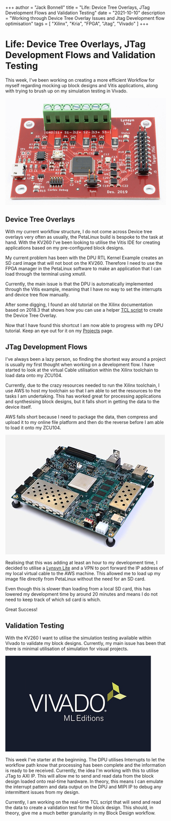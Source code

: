 +++
author = "Jack Bonnell"
title = "Life: Device Tree Overlays, JTag Development Flows and Validation Testing"
date = "2021-10-10"
description = "Working through Device Tree Overlay Issues and Jtag Development flow optimisation"
tags = [
    "Xilinx",
    "Kria",
    "FPGA",
    "Jtag",
    "Vivado"
]
+++

# Life: Device Tree Overlays, JTag Development Flows and Validation Testing

This week, I've been working on creating a more efficient Workflow for myself regarding mocking up block designs and Vitis applications, along with trying to brush up on my simulation testing in Vivado.

![Lynsyn Lite](/img/lynsyn_lite.jpg)

## Device Tree Overlays

With my current workflow structure, I do not come across Device tree overlays very often as usually, the PetaLinux build is bespoke to the task at hand. With the KV260 I've been looking to utilise the Vitis IDE for creating applications based on my pre-configured block designs.

My current problem has been with the DPU RTL Kernel Example creates an SD card image that will not boot on the KV260. Therefore I need to use the FPGA manager in the PetaLinux software to make an application that I can load through the terminal using xmutil.

Currently, the main issue is that the DPU is automatically implemented through the Vitis example, meaning that I have no way to set the interrupts and device tree flow manually.

After some digging, I found an old tutorial on the Xilinx documentation based on 2018.3 that shows how you can use a helper [TCL script] to create the Device Tree Overlay.

Now that I have found this shortcut I am now able to progress with my DPU tutorial. Keep an eye out for it on my [Projects] page.

## JTag Development Flows

I've always been a lazy person, so finding the shortest way around a project is usually my first thought when working on a development flow. I have started to look at the virtual Cable utilisation within the Xilinx toolchain to load data onto my ZCU104.

Currently, due to the crazy resources needed to run the Xilinx toolchain, I use AWS to host my toolchain so that I am able to set the resources to the tasks I am undertaking. This has worked great for processing applications and synthesising block designs, but it falls short in getting the data to the device itself.

AWS falls short because I need to package the data, then compress and upload it to my online file platform and then do the reverse before I am able to load it onto my ZCU104.

![ZCU104](/img/zcu104.jpg)

Realising that this was adding at least an hour to my development time, I decided to utilise a [Lynsyn Lite] and a VPN to port forward the IP address of my local virtual cable to the AWS machine. This allowed me to load up my image file directly from PetaLinux without the need for an SD card.

Even though this is slower than loading from a local SD card, this has lowered my development time by around 20 minutes and means I do not need to keep track of which sd card is which.

Great Success! 

## Validation Testing

With the KV260 I want to utilise the simulation testing available within Vivado to validate my block designs. Currently, my main issue has been that there is minimal utilisation of simulation for visual projects.

![Vivado ML](/img/vivado.png)

This week I've starter at the beginning. The DPU utilises Interrupts to let the workflow path know that processing has been complete and the information is ready to be received. Currently, the idea I'm working with this to utilise JTag to AXI IP. This will allow me to send and read data from the block design loaded onto real-time hardware. In theory, this means I can emulate the interrupt pattern and data output on the DPU and MIPI IP to debug any intermittent issues from my design.

Currently, I am working on the real-time TCL script that will send and read the data to create a validation test for the block design. This should, in theory, give me a much better granularity in my Block Design workflow.



[TCL script]: https://xilinx-wiki.atlassian.net/wiki/download/attachments/18841847/dt_overaly%20.tcl?version=1&modificationDate=1536676250116&cacheVersion=1&api=v2

[Projects]: /projects

[Lynsyn Lite]: https://store.sundance.com/product/lynsyn-lite/